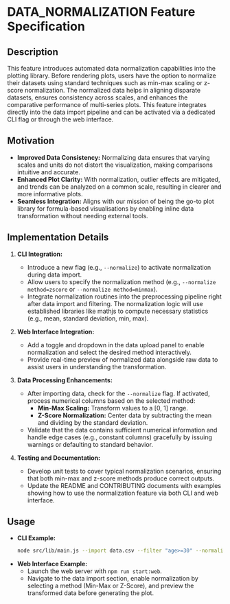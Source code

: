 # DATA_NORMALIZATION Feature Specification

## Description
This feature introduces automated data normalization capabilities into the plotting library. Before rendering plots, users have the option to normalize their datasets using standard techniques such as min-max scaling or z-score normalization. The normalized data helps in aligning disparate datasets, ensures consistency across scales, and enhances the comparative performance of multi-series plots. This feature integrates directly into the data import pipeline and can be activated via a dedicated CLI flag or through the web interface.

## Motivation
- **Improved Data Consistency:** Normalizing data ensures that varying scales and units do not distort the visualization, making comparisons intuitive and accurate.
- **Enhanced Plot Clarity:** With normalization, outlier effects are mitigated, and trends can be analyzed on a common scale, resulting in clearer and more informative plots.
- **Seamless Integration:** Aligns with our mission of being the go-to plot library for formula-based visualisations by enabling inline data transformation without needing external tools.

## Implementation Details
1. **CLI Integration:**
   - Introduce a new flag (e.g., `--normalize`) to activate normalization during data import.
   - Allow users to specify the normalization method (e.g., `--normalize method=zscore` or `--normalize method=minmax`).
   - Integrate normalization routines into the preprocessing pipeline right after data import and filtering. The normalization logic will use established libraries like mathjs to compute necessary statistics (e.g., mean, standard deviation, min, max).

2. **Web Interface Integration:**
   - Add a toggle and dropdown in the data upload panel to enable normalization and select the desired method interactively.
   - Provide real-time preview of normalized data alongside raw data to assist users in understanding the transformation.

3. **Data Processing Enhancements:**
   - After importing data, check for the `--normalize` flag. If activated, process numerical columns based on the selected method:
     - **Min-Max Scaling:** Transform values to a [0, 1] range.
     - **Z-Score Normalization:** Center data by subtracting the mean and dividing by the standard deviation.
   - Validate that the data contains sufficient numerical information and handle edge cases (e.g., constant columns) gracefully by issuing warnings or defaulting to standard behavior.

4. **Testing and Documentation:**
   - Develop unit tests to cover typical normalization scenarios, ensuring that both min-max and z-score methods produce correct outputs.
   - Update the README and CONTRIBUTING documents with examples showing how to use the normalization feature via both CLI and web interface.

## Usage
- **CLI Example:**
  ```bash
  node src/lib/main.js --import data.csv --filter "age>=30" --normalize method=zscore --plot "bar:age,salary,-10,10,1"
  ```
- **Web Interface Example:**
   - Launch the web server with `npm run start:web`.
   - Navigate to the data import section, enable normalization by selecting a method (Min-Max or Z-Score), and preview the transformed data before generating the plot.
